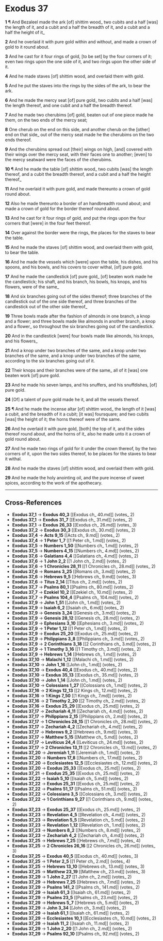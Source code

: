 # Exodus 37

**1** ¶ And Bezaleel made the ark [of] shittim wood_ two cubits and a half [was] the length of it, and a cubit and a half the breadth of it, and a cubit and a half the height of it_

**2** And he overlaid it with pure gold within and without, and made a crown of gold to it round about.

**3** And he cast for it four rings of gold, [to be set] by the four corners of it; even two rings upon the one side of it, and two rings upon the other side of it.

**4** And he made staves [of] shittim wood, and overlaid them with gold.

**5** And he put the staves into the rings by the sides of the ark, to bear the ark.

**6** And he made the mercy seat [of] pure gold_ two cubits and a half [was] the length thereof, and one cubit and a half the breadth thereof.

**7** And he made two cherubims [of] gold, beaten out of one piece made he them, on the two ends of the mercy seat;

**8** One cherub on the end on this side, and another cherub on the [other] end on that side_ out of the mercy seat made he the cherubims on the two ends thereof.

**9** And the cherubims spread out [their] wings on high, [and] covered with their wings over the mercy seat, with their faces one to another; [even] to the mercy seatward were the faces of the cherubims.

**10** ¶ And he made the table [of] shittim wood_ two cubits [was] the length thereof, and a cubit the breadth thereof, and a cubit and a half the height thereof_

**11** And he overlaid it with pure gold, and made thereunto a crown of gold round about.

**12** Also he made thereunto a border of an handbreadth round about; and made a crown of gold for the border thereof round about.

**13** And he cast for it four rings of gold, and put the rings upon the four corners that [were] in the four feet thereof.

**14** Over against the border were the rings, the places for the staves to bear the table.

**15** And he made the staves [of] shittim wood, and overlaid them with gold, to bear the table.

**16** And he made the vessels which [were] upon the table, his dishes, and his spoons, and his bowls, and his covers to cover withal, [of] pure gold.

**17** And he made the candlestick [of] pure gold_ [of] beaten work made he the candlestick; his shaft, and his branch, his bowls, his knops, and his flowers, were of the same_

**18** And six branches going out of the sides thereof; three branches of the candlestick out of the one side thereof, and three branches of the candlestick out of the other side thereof_

**19** Three bowls made after the fashion of almonds in one branch, a knop and a flower; and three bowls made like almonds in another branch, a knop and a flower_ so throughout the six branches going out of the candlestick.

**20** And in the candlestick [were] four bowls made like almonds, his knops, and his flowers_

**21** And a knop under two branches of the same, and a knop under two branches of the same, and a knop under two branches of the same, according to the six branches going out of it.

**22** Their knops and their branches were of the same_ all of it [was] one beaten work [of] pure gold.

**23** And he made his seven lamps, and his snuffers, and his snuffdishes, [of] pure gold.

**24** [Of] a talent of pure gold made he it, and all the vessels thereof.

**25** ¶ And he made the incense altar [of] shittim wood_ the length of it [was] a cubit, and the breadth of it a cubit; [it was] foursquare; and two cubits [was] the height of it; the horns thereof were of the same.

**26** And he overlaid it with pure gold, [both] the top of it, and the sides thereof round about, and the horns of it_ also he made unto it a crown of gold round about.

**27** And he made two rings of gold for it under the crown thereof, by the two corners of it, upon the two sides thereof, to be places for the staves to bear it withal.

**28** And he made the staves [of] shittim wood, and overlaid them with gold.

**29** And he made the holy anointing oil, and the pure incense of sweet spices, according to the work of the apothecary.

---

## Cross-References

- **Exodus 37_1** → **Exodus 40_3** [[Exodus ch_ 40.md]] (votes_ 2)
- **Exodus 37_1** → **Exodus 31_7** [[Exodus ch_ 31.md]] (votes_ 2)
- **Exodus 37_1** → **Exodus 26_33** [[Exodus ch_ 26.md]] (votes_ 3)
- **Exodus 37_2** → **Exodus 30_3** [[Exodus ch_ 30.md]] (votes_ 2)
- **Exodus 37_4** → **Acts 9_15** [[Acts ch_ 9.md]] (votes_ 2)
- **Exodus 37_4** → **1 Peter 1_7** [[1 Peter ch_ 1.md]] (votes_ 2)
- **Exodus 37_5** → **Numbers 1_50** [[Numbers ch_ 1.md]] (votes_ 2)
- **Exodus 37_5** → **Numbers 4_15** [[Numbers ch_ 4.md]] (votes_ 2)
- **Exodus 37_6** → **Galatians 4_4** [[Galatians ch_ 4.md]] (votes_ 2)
- **Exodus 37_6** → **1 John 2_2** [[1 John ch_ 2.md]] (votes_ 2)
- **Exodus 37_6** → **1 Chronicles 28_11** [[1 Chronicles ch_ 28.md]] (votes_ 2)
- **Exodus 37_6** → **Romans 3_25** [[Romans ch_ 3.md]] (votes_ 2)
- **Exodus 37_6** → **Hebrews 9_5** [[Hebrews ch_ 9.md]] (votes_ 3)
- **Exodus 37_6** → **Titus 2_14** [[Titus ch_ 2.md]] (votes_ 2)
- **Exodus 37_7** → **Psalms 80_1** [[Psalms ch_ 80.md]] (votes_ 2)
- **Exodus 37_7** → **Ezekiel 10_2** [[Ezekiel ch_ 10.md]] (votes_ 2)
- **Exodus 37_7** → **Psalms 104_4** [[Psalms ch_ 104.md]] (votes_ 2)
- **Exodus 37_9** → **John 1_51** [[John ch_ 1.md]] (votes_ 2)
- **Exodus 37_9** → **Isaiah 6_2** [[Isaiah ch_ 6.md]] (votes_ 2)
- **Exodus 37_9** → **Genesis 3_24** [[Genesis ch_ 3.md]] (votes_ 2)
- **Exodus 37_9** → **Genesis 28_12** [[Genesis ch_ 28.md]] (votes_ 2)
- **Exodus 37_9** → **Ephesians 3_10** [[Ephesians ch_ 3.md]] (votes_ 2)
- **Exodus 37_9** → **1 Peter 1_12** [[1 Peter ch_ 1.md]] (votes_ 2)
- **Exodus 37_9** → **Exodus 25_20** [[Exodus ch_ 25.md]] (votes_ 2)
- **Exodus 37_9** → **Philippians 3_8** [[Philippians ch_ 3.md]] (votes_ 2)
- **Exodus 37_9** → **2 Corinthians 3_18** [[2 Corinthians ch_ 3.md]] (votes_ 2)
- **Exodus 37_9** → **1 Timothy 3_16** [[1 Timothy ch_ 3.md]] (votes_ 2)
- **Exodus 37_9** → **Hebrews 1_14** [[Hebrews ch_ 1.md]] (votes_ 2)
- **Exodus 37_10** → **Malachi 1_12** [[Malachi ch_ 1.md]] (votes_ 2)
- **Exodus 37_10** → **John 1_16** [[John ch_ 1.md]] (votes_ 2)
- **Exodus 37_10** → **Exodus 40_4** [[Exodus ch_ 40.md]] (votes_ 2)
- **Exodus 37_10** → **Exodus 35_13** [[Exodus ch_ 35.md]] (votes_ 2)
- **Exodus 37_10** → **John 1_14** [[John ch_ 1.md]] (votes_ 2)
- **Exodus 37_10** → **Colossians 1_27** [[Colossians ch_ 1.md]] (votes_ 2)
- **Exodus 37_16** → **2 Kings 12_13** [[2 Kings ch_ 12.md]] (votes_ 2)
- **Exodus 37_16** → **1 Kings 7_50** [[1 Kings ch_ 7.md]] (votes_ 2)
- **Exodus 37_16** → **2 Timothy 2_20** [[2 Timothy ch_ 2.md]] (votes_ 2)
- **Exodus 37_16** → **Exodus 25_29** [[Exodus ch_ 25.md]] (votes_ 2)
- **Exodus 37_17** → **Zechariah 4_11** [[Zechariah ch_ 4.md]] (votes_ 2)
- **Exodus 37_17** → **Philippians 2_15** [[Philippians ch_ 2.md]] (votes_ 2)
- **Exodus 37_17** → **1 Chronicles 28_15** [[1 Chronicles ch_ 28.md]] (votes_ 2)
- **Exodus 37_17** → **Zechariah 4_2** [[Zechariah ch_ 4.md]] (votes_ 2)
- **Exodus 37_17** → **Hebrews 9_2** [[Hebrews ch_ 9.md]] (votes_ 3)
- **Exodus 37_17** → **Matthew 5_15** [[Matthew ch_ 5.md]] (votes_ 2)
- **Exodus 37_17** → **Leviticus 24_4** [[Leviticus ch_ 24.md]] (votes_ 2)
- **Exodus 37_17** → **2 Chronicles 13_11** [[2 Chronicles ch_ 13.md]] (votes_ 2)
- **Exodus 37_20** → **Jeremiah 1_11** [[Jeremiah ch_ 1.md]] (votes_ 2)
- **Exodus 37_20** → **Numbers 17_8** [[Numbers ch_ 17.md]] (votes_ 2)
- **Exodus 37_20** → **Ecclesiastes 12_5** [[Ecclesiastes ch_ 12.md]] (votes_ 2)
- **Exodus 37_20** → **Exodus 25_33** [[Exodus ch_ 25.md]] (votes_ 2)
- **Exodus 37_21** → **Exodus 25_35** [[Exodus ch_ 25.md]] (votes_ 2)
- **Exodus 37_22** → **Isaiah 5_10** [[Isaiah ch_ 5.md]] (votes_ 2)
- **Exodus 37_22** → **Exodus 25_31** [[Exodus ch_ 25.md]] (votes_ 2)
- **Exodus 37_22** → **Psalms 51_17** [[Psalms ch_ 51.md]] (votes_ 2)
- **Exodus 37_22** → **Colossians 3_5** [[Colossians ch_ 3.md]] (votes_ 2)
- **Exodus 37_22** → **1 Corinthians 9_27** [[1 Corinthians ch_ 9.md]] (votes_ 2)
- **Exodus 37_23** → **Exodus 25_37** [[Exodus ch_ 25.md]] (votes_ 2)
- **Exodus 37_23** → **Revelation 4_5** [[Revelation ch_ 4.md]] (votes_ 2)
- **Exodus 37_23** → **Revelation 5_5** [[Revelation ch_ 5.md]] (votes_ 2)
- **Exodus 37_23** → **Revelation 1_12** [[Revelation ch_ 1.md]] (votes_ 2)
- **Exodus 37_23** → **Numbers 8_2** [[Numbers ch_ 8.md]] (votes_ 2)
- **Exodus 37_23** → **Zechariah 4_2** [[Zechariah ch_ 4.md]] (votes_ 2)
- **Exodus 37_25** → **Hebrews 7_25** [[Hebrews ch_ 7.md]] (votes_ 4)
- **Exodus 37_25** → **2 Chronicles 26_16** [[2 Chronicles ch_ 26.md]] (votes_ 3)
- **Exodus 37_25** → **Exodus 40_5** [[Exodus ch_ 40.md]] (votes_ 3)
- **Exodus 37_25** → **1 Peter 2_5** [[1 Peter ch_ 2.md]] (votes_ 4)
- **Exodus 37_25** → **Hebrews 13_10** [[Hebrews ch_ 13.md]] (votes_ 3)
- **Exodus 37_25** → **Matthew 23_19** [[Matthew ch_ 23.md]] (votes_ 3)
- **Exodus 37_29** → **1 John 2_27** [[1 John ch_ 2.md]] (votes_ 2)
- **Exodus 37_29** → **Hebrews 7_25** [[Hebrews ch_ 7.md]] (votes_ 2)
- **Exodus 37_29** → **Psalms 141_2** [[Psalms ch_ 141.md]] (votes_ 2)
- **Exodus 37_29** → **Isaiah 61_3** [[Isaiah ch_ 61.md]] (votes_ 2)
- **Exodus 37_29** → **Psalms 23_5** [[Psalms ch_ 23.md]] (votes_ 2)
- **Exodus 37_29** → **Hebrews 5_7** [[Hebrews ch_ 5.md]] (votes_ 2)
- **Exodus 37_29** → **John 3_34** [[John ch_ 3.md]] (votes_ 2)
- **Exodus 37_29** → **Isaiah 61_1** [[Isaiah ch_ 61.md]] (votes_ 2)
- **Exodus 37_29** → **Ecclesiastes 10_1** [[Ecclesiastes ch_ 10.md]] (votes_ 2)
- **Exodus 37_29** → **Isaiah 11_2** [[Isaiah ch_ 11.md]] (votes_ 2)
- **Exodus 37_29** → **1 John 2_20** [[1 John ch_ 2.md]] (votes_ 2)
- **Exodus 37_29** → **Psalms 92_10** [[Psalms ch_ 92.md]] (votes_ 2)
